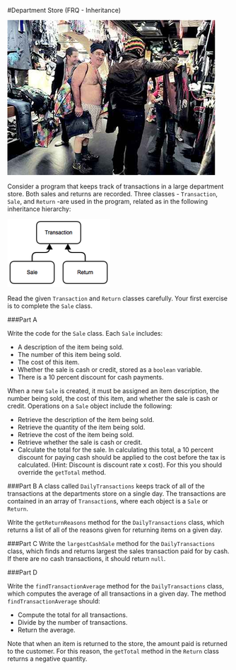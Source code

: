 #Department Store (FRQ - Inheritance)

![Shopper](dept_store.jpg)

Consider a program that keeps track of transactions in a large department store. Both sales and returns are recorded. Three classes - `Transaction`, `Sale`, and `Return` -are used in the program, related as in the following inheritance hierarchy:

![Shopper](transactions.png)

Read the given `Transaction` and `Return` classes carefully. Your first exercise is to complete the `Sale` class.

###Part A

Write the code for the `Sale` class. Each `Sale` includes:

* A description of the item being sold.
* The number of this item being sold.
* The cost of this item.
* Whether the sale is cash or credit, stored as a `boolean` variable.
* There is a 10 percent discount for cash payments.

When a new `Sale` is created, it must be assigned an item description, the number being sold, the cost of this item, and whether the sale is cash or credit. Operations on a `Sale` object include the following:

* Retrieve the description of the item being sold.
* Retrieve the quantity of the item being sold.
* Retrieve the cost of the item being sold.
* Retrieve whether the sale is cash or credit.
* Calculate the total for the sale. In calculating this total, a 10 percent discount for paying cash should be applied to the cost before the tax is calculated. (Hint: Discount is discount rate x cost). For this you should override the `getTotal` method.

###Part B
A class called `DailyTransactions` keeps track of all of the transactions at the departments store on a single day. The transactions are contained in an array of `Transaction`s, where each object is a `Sale` or `Return`. 

Write the `getReturnReasons` method for the `DailyTransactions` class, which  returns a list of all of the reasons given for returning items on a given day. 

###Part C
Write the `largestCashSale` method for the `DailyTransactions` class, which finds and returns largest the sales transaction paid for by cash. If there are no cash transactions, it should return `null`.

###Part D

Write the `findTransactionAverage` method for the `DailyTransactions` class, which computes the average of all transactions in a given day. The method `findTransactionAverage` should:

* Compute the total for all transactions.
* Divide by the number of transactions.
* Return the average.

Note that when an item is returned to the store, the amount paid is returned to the customer. For this reason, the `getTotal` method in the `Return` class returns a negative quantity.